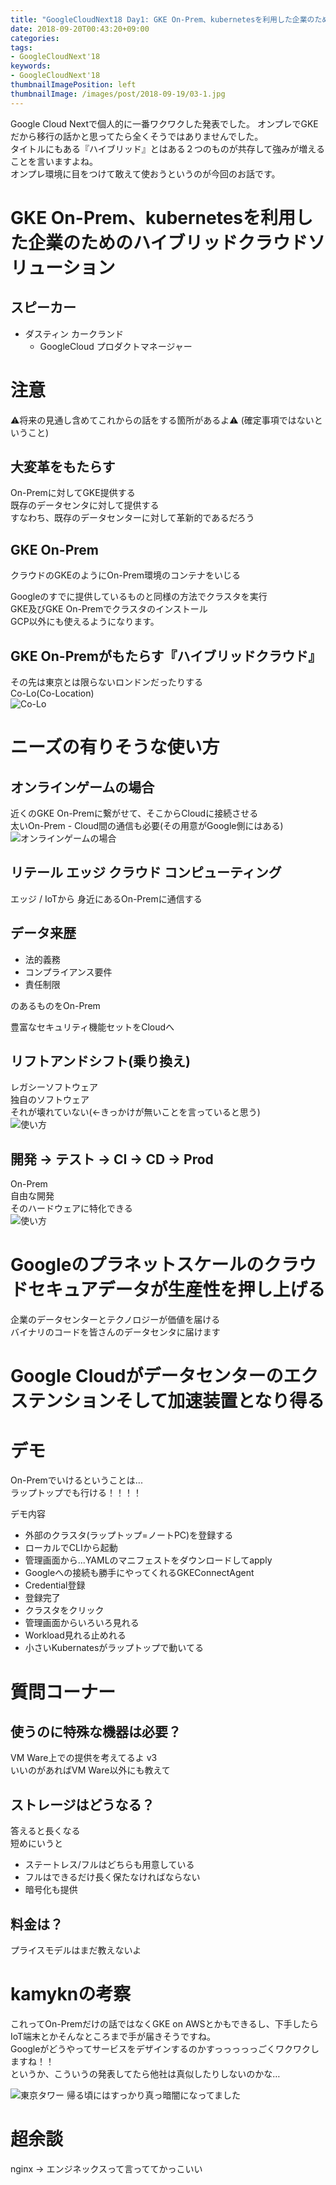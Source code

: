 ```yaml
---
title: "GoogleCloudNext18 Day1: GKE On-Prem、kubernetesを利用した企業のためのハイブリッドクラウドソリューション"
date: 2018-09-20T00:43:20+09:00
categories:
tags:
- GoogleCloudNext'18
keywords:
- GoogleCloudNext'18
thumbnailImagePosition: left
thumbnailImage: /images/post/2018-09-19/03-1.jpg
---
```


Google Cloud Nextで個人的に一番ワクワクした発表でした。
オンプレでGKEだから移行の話かと思ってたら全くそうではありませんでした。  
タイトルにもある『ハイブリッド』とはある２つのものが共存して強みが増えることを言いますよね。  
オンプレ環境に目をつけて敢えて使おうというのが今回のお話です。  

<!--more-->

# GKE On-Prem、kubernetesを利用した企業のためのハイブリッドクラウドソリューション
## スピーカー

- ダスティン カークランド
	- GoogleCloud プロダクトマネージャー

# 注意
⚠将来の見通し含めてこれからの話をする箇所があるよ⚠
(確定事項ではないということ)

## 大変革をもたらす
On-Premに対してGKE提供する  
既存のデータセンタに対して提供する  
すなわち、既存のデータセンターに対して革新的であるだろう  

## GKE On-Prem
クラウドのGKEのようにOn-Prem環境のコンテナをいじる  
  
Googleのすでに提供しているものと同様の方法でクラスタを実行  
GKE及びGKE On-Premでクラスタのインストール  
GCP以外にも使えるようになります。  

## GKE On-Premがもたらす『ハイブリッドクラウド』
その先は東京とは限らないロンドンだったりする  
Co-Lo(Co-Location)  
![Co-Lo](/images/post/2018-09-19/03-5.jpg "Co-Lo")

# ニーズの有りそうな使い方
## オンラインゲームの場合
近くのGKE On-Premに繋がせて、そこからCloudに接続させる  
太いOn-Prem - Cloud間の通信も必要(その用意がGoogle側にはある)  
![オンラインゲームの場合](/images/post/2018-09-19/03-4.jpg "オンラインゲームの場合")

## リテール エッジ クラウド コンピューティング
エッジ / IoTから 身近にあるOn-Premに通信する  

## データ来歴

- 法的義務
- コンプライアンス要件
- 責任制限

のあるものをOn-Prem  
  
豊富なセキュリティ機能セットをCloudへ

## リフトアンドシフト(乗り換え)
レガシーソフトウェア  
独自のソフトウェア  
それが壊れていない(←きっかけが無いことを言っていると思う)  
![使い方](/images/post/2018-09-19/03-3.jpg "使い方")

## 開発 -> テスト -> CI -> CD -> Prod
On-Prem  
自由な開発  
そのハードウェアに特化できる  
![使い方](/images/post/2018-09-19/03-4.jpg "使い方")

# Googleのプラネットスケールのクラウドセキュアデータが生産性を押し上げる
企業のデータセンターとテクノロジーが価値を届ける  
バイナリのコードを皆さんのデータセンタに届けます  

# Google Cloudがデータセンターのエクステンションそして加速装置となり得る

# デモ
On-Premでいけるということは...  
ラップトップでも行ける！！！！  

デモ内容

- 外部のクラスタ(ラップトップ=ノートPC)を登録する  
- ローカルでCLIから起動  
- 管理画面から...YAMLのマニフェストをダウンロードしてapply  
- Googleへの接続も勝手にやってくれるGKEConnectAgent  
- Credential登録  
- 登録完了  
- クラスタをクリック  
- 管理画面からいろいろ見れる  
- Workload見れる止めれる  
- 小さいKubernatesがラップトップで動いてる  

# 質問コーナー
## 使うのに特殊な機器は必要？
VM Ware上での提供を考えてるよ v3  
いいのがあればVM Ware以外にも教えて  

## ストレージはどうなる？
答えると長くなる  
短めにいうと  

- ステートレス/フルはどちらも用意している  
- フルはできるだけ長く保たなければならない  
- 暗号化も提供  

## 料金は？
プライスモデルはまだ教えないよ

# kamyknの考察
これってOn-Premだけの話ではなくGKE on AWSとかもできるし、下手したらIoT端末とかそんなところまで手が届きそうですね。  
Googleがどうやってサービスをデザインするのかすっっっっっごくワクワクしますね！！  
というか、こういうの発表してたら他社は真似したりしないのかな…


![東京タワー](/images/post/2018-09-19/03-7.jpg "東京タワー")
帰る頃にはすっかり真っ暗闇になってました

# 超余談
nginx -> エンジネックスって言っててかっこいい

